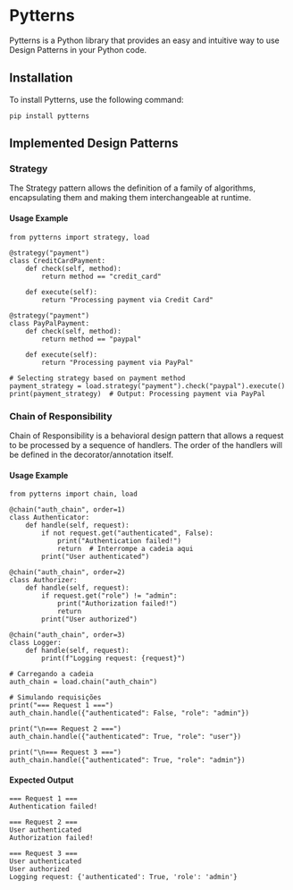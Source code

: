 # Pytterns
Pytterns is a Python library that provides an easy and intuitive way to use Design Patterns in your Python code.

## Installation
To install Pytterns, use the following command:
```
pip install pytterns
```

## Implemented Design Patterns

### Strategy
The Strategy pattern allows the definition of a family of algorithms, encapsulating them and making them interchangeable at runtime.

#### Usage Example
```
from pytterns import strategy, load

@strategy("payment")
class CreditCardPayment:
    def check(self, method):
        return method == "credit_card"
    
    def execute(self):
        return "Processing payment via Credit Card"

@strategy("payment")
class PayPalPayment:
    def check(self, method):
        return method == "paypal"
    
    def execute(self):
        return "Processing payment via PayPal"

# Selecting strategy based on payment method
payment_strategy = load.strategy("payment").check("paypal").execute()
print(payment_strategy)  # Output: Processing payment via PayPal
```

### Chain of Responsibility
Chain of Responsibility is a behavioral design pattern that allows a request to be processed by a sequence of handlers. The order of the handlers will be defined in the decorator/annotation itself.

#### Usage Example
```
from pytterns import chain, load

@chain("auth_chain", order=1)
class Authenticator:
    def handle(self, request):
        if not request.get("authenticated", False):
            print("Authentication failed!")
            return  # Interrompe a cadeia aqui
        print("User authenticated")

@chain("auth_chain", order=2)
class Authorizer:
    def handle(self, request):
        if request.get("role") != "admin":
            print("Authorization failed!")
            return
        print("User authorized")

@chain("auth_chain", order=3)
class Logger:
    def handle(self, request):
        print(f"Logging request: {request}")

# Carregando a cadeia
auth_chain = load.chain("auth_chain")

# Simulando requisições
print("=== Request 1 ===")
auth_chain.handle({"authenticated": False, "role": "admin"})

print("\n=== Request 2 ===")
auth_chain.handle({"authenticated": True, "role": "user"})

print("\n=== Request 3 ===")
auth_chain.handle({"authenticated": True, "role": "admin"})
```

#### Expected Output
```
=== Request 1 ===
Authentication failed!

=== Request 2 ===
User authenticated
Authorization failed!

=== Request 3 ===
User authenticated
User authorized
Logging request: {'authenticated': True, 'role': 'admin'}
```
